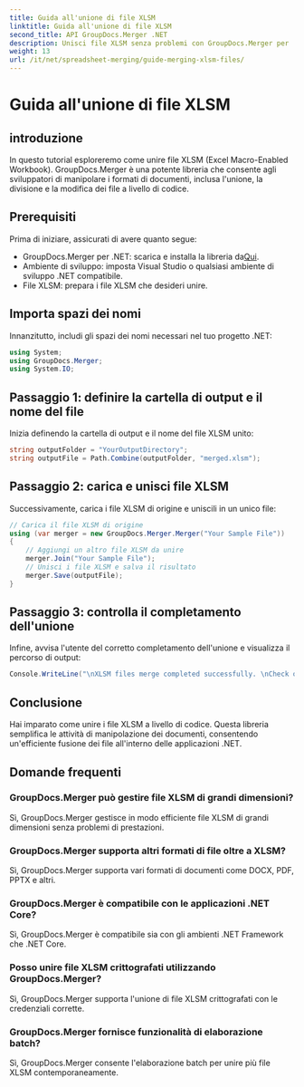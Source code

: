```yaml
---
title: Guida all'unione di file XLSM
linktitle: Guida all'unione di file XLSM
second_title: API GroupDocs.Merger .NET
description: Unisci file XLSM senza problemi con GroupDocs.Merger per .NET. Combina in modo efficiente le cartelle di lavoro di Excel a livello di codice. Migliora le tue capacità di manipolazione dei documenti.
weight: 13
url: /it/net/spreadsheet-merging/guide-merging-xlsm-files/
---
```


# Guida all'unione di file XLSM

## introduzione
In questo tutorial esploreremo come unire file XLSM (Excel Macro-Enabled Workbook). GroupDocs.Merger è una potente libreria che consente agli sviluppatori di manipolare i formati di documenti, inclusa l'unione, la divisione e la modifica dei file a livello di codice.
## Prerequisiti
Prima di iniziare, assicurati di avere quanto segue:
-  GroupDocs.Merger per .NET: scarica e installa la libreria da[Qui](https://releases.groupdocs.com/merger/net/).
- Ambiente di sviluppo: imposta Visual Studio o qualsiasi ambiente di sviluppo .NET compatibile.
- File XLSM: prepara i file XLSM che desideri unire.

## Importa spazi dei nomi
Innanzitutto, includi gli spazi dei nomi necessari nel tuo progetto .NET:
```csharp
using System; 
using GroupDocs.Merger;
using System.IO;
```
## Passaggio 1: definire la cartella di output e il nome del file
Inizia definendo la cartella di output e il nome del file XLSM unito:
```csharp
string outputFolder = "YourOutputDirectory";
string outputFile = Path.Combine(outputFolder, "merged.xlsm");
```
## Passaggio 2: carica e unisci file XLSM
Successivamente, carica i file XLSM di origine e uniscili in un unico file:
```csharp
// Carica il file XLSM di origine
using (var merger = new GroupDocs.Merger.Merger("Your Sample File"))
{
    // Aggiungi un altro file XLSM da unire
    merger.Join("Your Sample File");
    // Unisci i file XLSM e salva il risultato
    merger.Save(outputFile);
}
```
## Passaggio 3: controlla il completamento dell'unione
Infine, avvisa l'utente del corretto completamento dell'unione e visualizza il percorso di output:
```csharp
Console.WriteLine("\nXLSM files merge completed successfully. \nCheck output in {0}", outputFolder);
```

## Conclusione
Hai imparato come unire i file XLSM a livello di codice. Questa libreria semplifica le attività di manipolazione dei documenti, consentendo un'efficiente fusione dei file all'interno delle applicazioni .NET.

## Domande frequenti
### GroupDocs.Merger può gestire file XLSM di grandi dimensioni?
Sì, GroupDocs.Merger gestisce in modo efficiente file XLSM di grandi dimensioni senza problemi di prestazioni.
### GroupDocs.Merger supporta altri formati di file oltre a XLSM?
Sì, GroupDocs.Merger supporta vari formati di documenti come DOCX, PDF, PPTX e altri.
### GroupDocs.Merger è compatibile con le applicazioni .NET Core?
Sì, GroupDocs.Merger è compatibile sia con gli ambienti .NET Framework che .NET Core.
### Posso unire file XLSM crittografati utilizzando GroupDocs.Merger?
Sì, GroupDocs.Merger supporta l'unione di file XLSM crittografati con le credenziali corrette.
### GroupDocs.Merger fornisce funzionalità di elaborazione batch?
Sì, GroupDocs.Merger consente l'elaborazione batch per unire più file XLSM contemporaneamente.